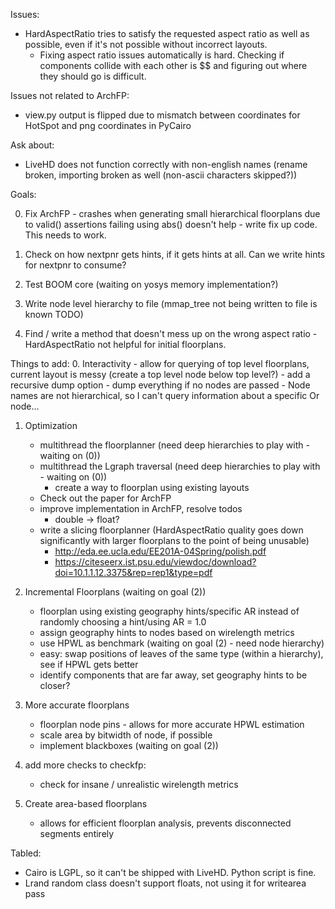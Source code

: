 Issues:
 - HardAspectRatio tries to satisfy the requested aspect ratio as well as possible, even if it's not possible without incorrect layouts.
    - Fixing aspect ratio issues automatically is hard.  Checking if components collide with each other is $$ and figuring out where they should go is difficult.

Issues not related to ArchFP:
 - view.py output is flipped due to mismatch between coordinates for HotSpot and png coordinates in PyCairo

Ask about:
 - LiveHD does not function correctly with non-english names (rename broken, importing broken as well (non-ascii characters skipped?))

Goals:






0. Fix ArchFP - crashes when generating small hierarchical floorplans due to valid() assertions failing
    using abs() doesn't help - write fix up code.  This needs to work.






1. Check on how nextpnr gets hints, if it gets hints at all.  Can we write hints for nextpnr to consume?
2. Test BOOM core (waiting on yosys memory implementation?)
3. Write node level hierarchy to file (mmap_tree not being written to file is known TODO)
4. Find / write a method that doesn't mess up on the wrong aspect ratio - HardAspectRatio not helpful for initial floorplans.

Things to add:
0. Interactivity
    - allow for querying of top level floorplans, current layout is messy (create a top level node below top level?)
    - add a recursive dump option
    - dump everything if no nodes are passed
    - Node names are not hierarchical, so I can't query information about a specific Or node...
1. Optimization
    - multithread the floorplanner (need deep hierarchies to play with - waiting on (0))
    - multithread the Lgraph traversal (need deep hierarchies to play with - waiting on (0))
       - create a way to floorplan using existing layouts
    - Check out the paper for ArchFP
    - improve implementation in ArchFP, resolve todos
       - double -> float?
    - write a slicing floorplanner (HardAspectRatio quality goes down significantly with larger floorplans to the point of being unusable)
       - http://eda.ee.ucla.edu/EE201A-04Spring/polish.pdf
       - https://citeseerx.ist.psu.edu/viewdoc/download?doi=10.1.1.12.3375&rep=rep1&type=pdf

2. Incremental Floorplans (waiting on goal (2))
    - floorplan using existing geography hints/specific AR instead of randomly choosing a hint/using AR = 1.0
    - assign geography hints to nodes based on wirelength metrics
    - use HPWL as benchmark (waiting on goal (2) - need node hierarchy)
    - easy: swap positions of leaves of the same type (within a hierarchy), see if HPWL gets better
    - identify components that are far away, set geography hints to be closer?
3. More accurate floorplans
    - floorplan node pins - allows for more accurate HPWL estimation
    - scale area by bitwidth of node, if possible
    - implement blackboxes (waiting on goal (2))
4. add more checks to checkfp:
    - check for insane / unrealistic wirelength metrics
5. Create area-based floorplans
    - allows for efficient floorplan analysis, prevents disconnected segments entirely

Tabled:
 - Cairo is LGPL, so it can't be shipped with LiveHD.  Python script is fine.
 - Lrand random class doesn't support floats, not using it for writearea pass
